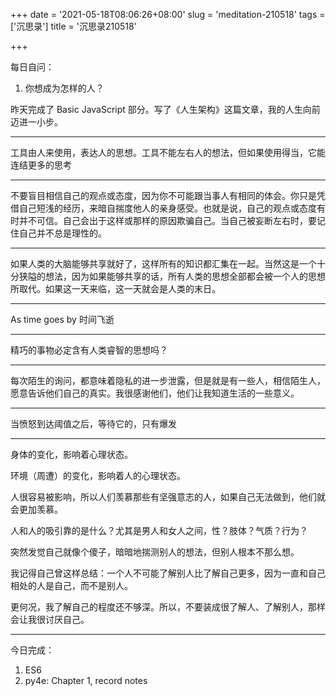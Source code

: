 +++
date = '2021-05-18T08:06:26+08:00'
slug = 'meditation-210518'
tags = ['沉思录']
title = '沉思录210518'

+++

每日自问：

1. 你想成为怎样的人？

昨天完成了 Basic JavaScript 部分。写了《人生架构》这篇文章，我的人生向前迈进一小步。

---

工具由人来使用，表达人的思想。工具不能左右人的想法，但如果使用得当，它能连结更多的思考

---

不要盲目相信自己的观点或态度，因为你不可能跟当事人有相同的体会。你只是凭借自己短浅的经历，来暗自揣度他人的亲身感受。也就是说，自己的观点或态度有时并不可信。自己会出于这样或那样的原因欺骗自己。当自己被妄断左右时，要记住自己并不总是理性的。

---

如果人类的大脑能够共享就好了，这样所有的知识都汇集在一起。当然这是一个十分狭隘的想法，因为如果能够共享的话，所有人类的思想全部都会被一个人的思想所取代。如果这一天来临，这一天就会是人类的末日。

---

As time goes by 时间飞逝

---

精巧的事物必定含有人类睿智的思想吗？

---

每次陌生的询问，都意味着隐私的进一步泄露，但是就是有一些人，相信陌生人，愿意告诉他们自己的真实。我很感谢他们，他们让我知道生活的一些意义。

---

当愤怒到达阈值之后，等待它的，只有爆发

---

身体的变化，影响着心理状态。

环境（周遭）的变化，影响着人的心理状态。

人很容易被影响，所以人们羡慕那些有坚强意志的人，如果自己无法做到，他们就会更加羡慕。

人和人的吸引靠的是什么？尤其是男人和女人之间，性？肢体？气质？行为？

突然发觉自己就像个傻子，暗暗地揣测别人的想法，但别人根本不那么想。

我记得自己曾这样总结：一个人不可能了解别人比了解自己更多，因为一直和自己相处的人是自己，而不是别人。

更何况，我了解自己的程度还不够深。所以，不要装成很了解人、了解别人，那样会让我很讨厌自己。

---

今日完成：

1. ES6
2. py4e: Chapter 1, record notes
